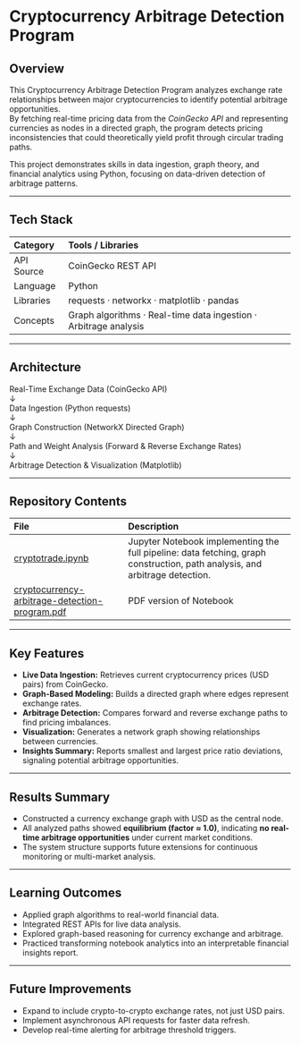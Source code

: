 # Cryptocurrency Arbitrage Detection Program

## Overview
This Cryptocurrency Arbitrage Detection Program analyzes exchange rate relationships between major cryptocurrencies to identify potential arbitrage opportunities.  
By fetching real-time pricing data from the *CoinGecko API* and representing currencies as nodes in a directed graph, the program detects pricing inconsistencies that could theoretically yield profit through circular trading paths.

This project demonstrates skills in data ingestion, graph theory, and financial analytics using Python, focusing on data-driven detection of arbitrage patterns.

---

## Tech Stack

| Category | Tools / Libraries |
|:--|:--|
| API Source | CoinGecko REST API |
| Language | Python |
| Libraries | requests · networkx · matplotlib · pandas |
| Concepts | Graph algorithms · Real-time data ingestion · Arbitrage analysis |

---

## Architecture

Real-Time Exchange Data (CoinGecko API)  
↓  
Data Ingestion (Python requests)  
↓  
Graph Construction (NetworkX Directed Graph)  
↓  
Path and Weight Analysis (Forward & Reverse Exchange Rates)  
↓  
Arbitrage Detection & Visualization (Matplotlib)

---

## Repository Contents

| File | Description |
|:--|:--|
| [cryptotrade.ipynb](cryptotrade.ipynb) | Jupyter Notebook implementing the full pipeline: data fetching, graph construction, path analysis, and arbitrage detection. |
| [cryptocurrency-arbitrage-detection-program.pdf](cryptocurrency-arbitrage-detection-program.pdf) | PDF version of Notebook |

---

## Key Features

- **Live Data Ingestion:** Retrieves current cryptocurrency prices (USD pairs) from CoinGecko.  
- **Graph-Based Modeling:** Builds a directed graph where edges represent exchange rates.  
- **Arbitrage Detection:** Compares forward and reverse exchange paths to find pricing imbalances.  
- **Visualization:** Generates a network graph showing relationships between currencies.  
- **Insights Summary:** Reports smallest and largest price ratio deviations, signaling potential arbitrage opportunities.

---

## Results Summary

- Constructed a currency exchange graph with USD as the central node.  
- All analyzed paths showed **equilibrium (factor ≈ 1.0)**, indicating **no real-time arbitrage opportunities** under current market conditions.  
- The system structure supports future extensions for continuous monitoring or multi-market analysis.

---

## Learning Outcomes

- Applied graph algorithms to real-world financial data.  
- Integrated REST APIs for live data analysis.  
- Explored graph-based reasoning for currency exchange and arbitrage.  
- Practiced transforming notebook analytics into an interpretable financial insights report.

---

## Future Improvements

- Expand to include crypto-to-crypto exchange rates, not just USD pairs.  
- Implement asynchronous API requests for faster data refresh.  
- Develop real-time alerting for arbitrage threshold triggers.


